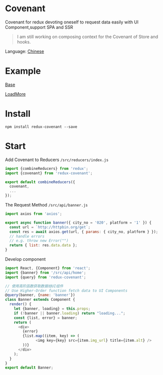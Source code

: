 # Covenant
Covenant for redux devoting oneself to request data easily with UI Component,support SPA and SSR

> I am still working on composing context for the Covenant of Store and hooks.

Language: [Chinese](README.md)

# Example
[Base](https://codesandbox.io/s/vjp3xzv27)

[LoadMore](https://codesandbox.io/s/7zn7m37911)


# Install
```
npm install redux-covenant --save
```
# Start

Add Covenant to Reducers `/src/reducers/index.js`
```javascript
import {combineReducers} from 'redux';
import {covenant} from 'redux-covenant';

export default combineReducers({
  covenant,
  ...
});

```


The Request Method `/src/api/banner.js`
```javascript
import axios from 'axios';

export async function banner({ city_no = '020', platform = '1' }) {
  const url = `http://httpbin.org/get`;
  const res = await axios.get(url, { params: { city_no, platform } });
  // handle errors
  // e.g. throw new Error("")
  return { list: res.data.data };
}
```


Develop component
```javascript
import React, {Component} from 'react';
import {banner} from '/src/api/home';
import {query} from 'redux-covenant';

// 使用高阶函数获取数据给UI组件
// Use Higher-Order function fetch data to UI Components
@query(banner, {name: 'banner'})
class Banner extends Component {
  render() {
    let {banner, loading} = this.props;
    if (!banner || banner.loading) return "loading...";
    const {list, error} = banner;
    return (
      <div>
        {error}
        {list.map((item, key) => (
              <img key={key} src={item.img_url} title={item.alt} />
        ))}
      </div>
    );
  }
}
export default Banner;
```




